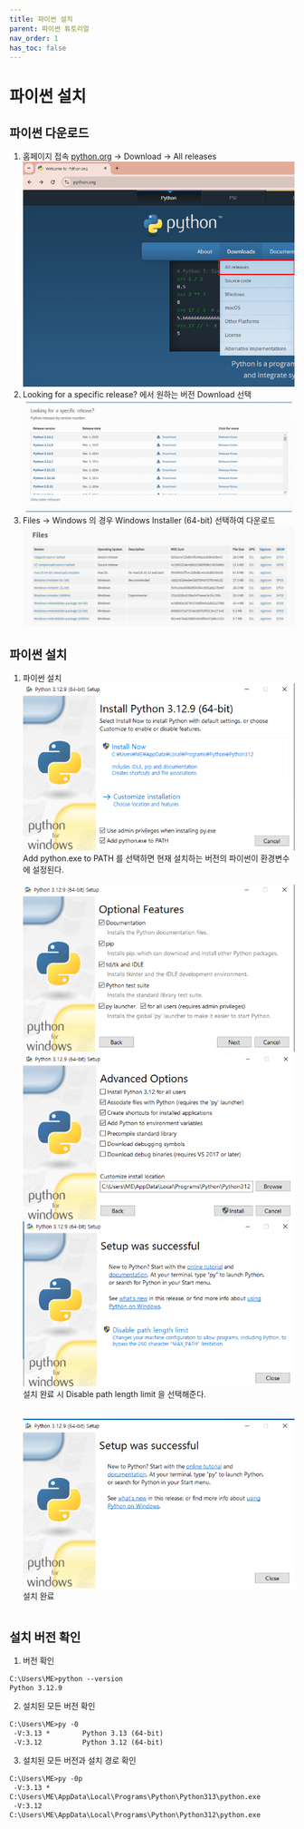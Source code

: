 ```yaml
---
title: 파이썬 설치
parent: 파이썬 튜토리얼
nav_order: 1
has_toc: false
---
```

# 파이썬 설치

## 파이썬 다운로드  

1. 홈페이지 접속 [python.org](https://python.org) -> Download -> All releases  
![](파이썬_설치_001.png)
2. Looking for a specific release? 에서 원하는 버전 Download 선택  
![](파이썬_설치_002.png)
3. Files -> Windows 의 경우 Windows Installer (64-bit) 선택하여 다운로드  
![](파이썬_설치_003.png)

## 파이썬 설치  

1. 파이썬 설치  
![](파이썬_설치_004.png)  
Add python.exe to PATH 를 선택하면 현재 설치하는 버전의 파이썬이 환경변수에 설정된다.<br><br>
![](파이썬_설치_005.png)  
![](파이썬_설치_006.png)  
![](파이썬_설치_007.png)  
설치 완료 시 Disable path length limit 을 선택해준다.<br><br>  
![](파이썬_설치_008.png)  
설치 완료<br><br>

## 설치 버전 확인  
1. 버전 확인  
```commandline
C:\Users\ME>python --version
Python 3.12.9
```
2. 설치된 모든 버전 확인  
```commandline
C:\Users\ME>py -0
 -V:3.13 *        Python 3.13 (64-bit)
 -V:3.12          Python 3.12 (64-bit)
```
3. 설치된 모든 버전과 설치 경로 확인  
```commandline
C:\Users\ME>py -0p
 -V:3.13 *        C:\Users\ME\AppData\Local\Programs\Python\Python313\python.exe
 -V:3.12          C:\Users\ME\AppData\Local\Programs\Python\Python312\python.exe
```